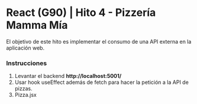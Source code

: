 # React (G90) | Hito 4 - Pizzería Mamma Mía
El objetivo de este hito es implementar el consumo de una API externa en la aplicación web.

###  Instrucciones

1. Levantar el backend **http://localhost:5001/**
2. Usar hook useEffect además de fetch para hacer la petición a la API de pizzas.
3. Pizza.jsx


